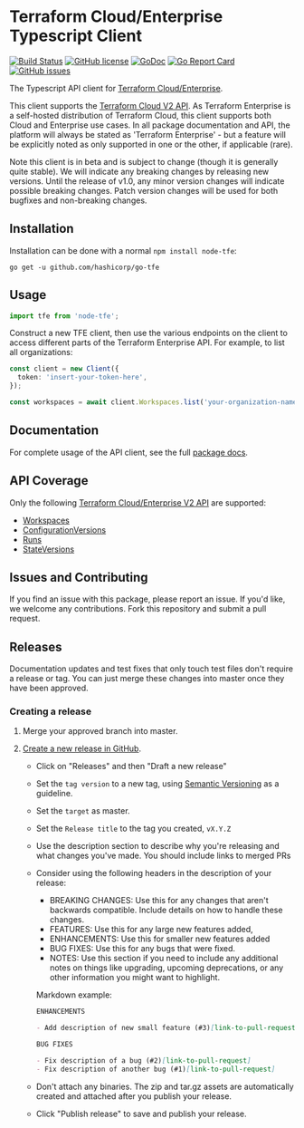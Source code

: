# Terraform Cloud/Enterprise Typescript Client

[![Build Status](https://circleci.com/gh/hashicorp/go-tfe.svg?style=shield)](https://circleci.com/gh/hashicorp/go-tfe)
[![GitHub license](https://img.shields.io/github/license/hashicorp/go-tfe.svg)](https://github.com/hashicorp/go-tfe/blob/master/LICENSE)
[![GoDoc](https://godoc.org/github.com/hashicorp/go-tfe?status.svg)](https://godoc.org/github.com/hashicorp/go-tfe)
[![Go Report Card](https://goreportcard.com/badge/github.com/hashicorp/go-tfe)](https://goreportcard.com/report/github.com/hashicorp/go-tfe)
[![GitHub issues](https://img.shields.io/github/issues/hashicorp/go-tfe.svg)](https://github.com/hashicorp/go-tfe/issues)

The Typescript API client for [Terraform Cloud/Enterprise](https://www.hashicorp.com/products/terraform).

This client supports the [Terraform Cloud V2 API](https://www.terraform.io/docs/cloud/api/index.html).
As Terraform Enterprise is a self-hosted distribution of Terraform Cloud, this
client supports both Cloud and Enterprise use cases. In all package
documentation and API, the platform will always be stated as 'Terraform
Enterprise' - but a feature will be explicitly noted as only supported in one or
the other, if applicable (rare).

Note this client is in beta and is subject to change (though it is generally
quite stable). We will indicate any breaking changes by releasing new versions.
Until the release of v1.0, any minor version changes will indicate possible
breaking changes. Patch version changes will be used for both bugfixes and
non-breaking changes.

## Installation

Installation can be done with a normal `npm install node-tfe`:

```
go get -u github.com/hashicorp/go-tfe
```

## Usage

```typescript
import tfe from 'node-tfe';
```

Construct a new TFE client, then use the various endpoints on the client to
access different parts of the Terraform Enterprise API. For example, to list
all organizations:

```typescript
const client = new Client({
  token: 'insert-your-token-here',
});

const workspaces = await client.Workspaces.list('your-organization-name');
```

## Documentation

For complete usage of the API client, see the full [package docs](https://godoc.org/github.com/hashicorp/go-tfe).

## API Coverage

Only the following [Terraform Cloud/Enterprise V2 API](https://www.terraform.io/docs/cloud/api/index.html) are supported:

- [Workspaces](https://www.terraform.io/docs/cloud/api/workspaces.html)
- [ConfigurationVersions](https://www.terraform.io/docs/cloud/api/configuration-versions.html)
- [Runs](https://www.terraform.io/docs/cloud/api/run.html)
- [StateVersions](https://www.terraform.io/docs/cloud/api/state-versions.html)

## Issues and Contributing

If you find an issue with this package, please report an issue. If you'd like,
we welcome any contributions. Fork this repository and submit a pull request.

## Releases

Documentation updates and test fixes that only touch test files don't require a release or tag. You can just merge these changes into master once they have been approved.

### Creating a release

1. Merge your approved branch into master.
1. [Create a new release in GitHub](https://help.github.com/en/github/administering-a-repository/creating-releases).

   - Click on "Releases" and then "Draft a new release"
   - Set the `tag version` to a new tag, using [Semantic Versioning](https://semver.org/) as a guideline.
   - Set the `target` as master.
   - Set the `Release title` to the tag you created, `vX.Y.Z`
   - Use the description section to describe why you're releasing and what changes you've made. You should include links to merged PRs
   - Consider using the following headers in the description of your release:

     - BREAKING CHANGES: Use this for any changes that aren't backwards compatible. Include details on how to handle these changes.
     - FEATURES: Use this for any large new features added,
     - ENHANCEMENTS: Use this for smaller new features added
     - BUG FIXES: Use this for any bugs that were fixed.
     - NOTES: Use this section if you need to include any additional notes on things like upgrading, upcoming deprecations, or any other information you might want to highlight.

     Markdown example:

     ```markdown
     ENHANCEMENTS

     - Add description of new small feature (#3)[link-to-pull-request]

     BUG FIXES

     - Fix description of a bug (#2)[link-to-pull-request]
     - Fix description of another bug (#1)[link-to-pull-request]
     ```

   - Don't attach any binaries. The zip and tar.gz assets are automatically created and attached after you publish your release.
   - Click "Publish release" to save and publish your release.
